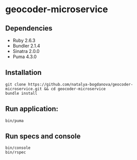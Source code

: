 # geocoder-microservice

## Dependencies
* Ruby 2.6.3
* Bundler 2.1.4
* Sinatra 2.0.0
* Puma 4.3.0

## Installation
```
git clone https://github.com/natalya-bogdanova/geocoder-microservice.git && cd geocoder-microservice
bundle install
```

## Run application:
```
bin/puma
```

## Run specs and console
```
bin/console
bin/rspec
```
